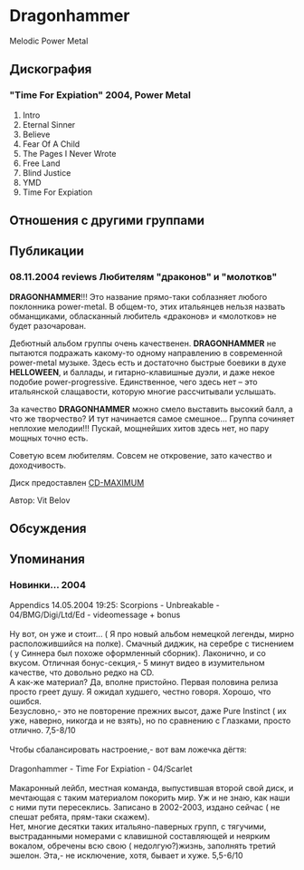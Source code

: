 # Dragonhammer

Melodic Power Metal

## Дискография

### "Time For Expiation" 2004, Power Metal

1. Intro
2. Eternal Sinner
3. Believe
4. Fear Of A Child
5. The Pages I Never Wrote
6. Free Land
7. Blind Justice
8. YMD
9. Time For Expiation


## Отношения с другими группами


## Публикации

### 08.11.2004 reviews Любителям &quot;драконов&quot; и &quot;молотков&quot;

<P><STRONG>DRAGONHAMMER</STRONG>!!! Это название прямо-таки соблазняет любого поклонника power-metal. В общем-то, этих итальянцев нельзя назвать обманщиками, обласканный любитель «драконов» и «молотков» не будет разочарован.</P>
<P>Дебютный альбом группы очень качественен. <STRONG>DRAGONHAMMER</STRONG> не пытаются подражать какому-то одному направлению в современной power-metal музыке. Здесь есть и достаточно быстрые боевики в духе <STRONG>HELLOWEEN</STRONG>, и баллады, и гитарно-клавишные дуэли, и даже некое подобие power-progressive. Единственное, чего здесь нет – это итальянской слащавости, которую многие рассчитывали услышать.</P>
<P>За качество <STRONG>DRAGONHAMMER</STRONG> можно смело выставить высокий балл, а что же творчество? И тут начинается самое смешное… Группа сочиняет неплохие мелодии!!! Пускай, мощнейших хитов здесь нет, но пару мощных точно есть.</P>
<P>Советую всем любителям. Совсем не откровение, зато качество и доходчивость.</P>
<P>Диск предоставлен <A href="http://www.cd-maximum.ru/">CD-MAXIMUM</A></P>
Автор: Vit Belov


## Обсуждения


## Упоминания

### Новинки... 2004

Appendics 14.05.2004 19:25:
Scorpions - Unbreakable - 04/BMG/Digi/Ltd/Ed - videomessage + bonus<BR><BR>Ну вот, он уже и стоит... ( Я про новый альбом немецкой легенды, мирно расположившийся на полке). Смачный диджик, на серебре с тиснением ( у Синнера был похоже оформленный сборник). Лаконично, и со вкусом. Отличная бонус-секция,- 5 минут видео в изумительном качестве, что довольно редко на CD.<BR>А как-же материал? Да, вполне пристойно. Первая половина релиза просто греет душу. Я ожидал худшего, честно говоря. Хорошо, что ошибся.<BR>Безусловно,- это не повторение прежних высот, даже Pure Instinct ( их уже, наверно, никогда и не взять), но по сравнению с Глазками, просто отлично.  7,5-8/10<BR><BR>Чтобы сбалансировать настроение,- вот вам ложечка дёгтя:<BR> <BR>Dragonhammer - Time For Expiation - 04/Scarlet<BR><BR>Макаронный лейбл, местная команда, выпустившая второй свой диск, и мечтающая с таким материалом покорить мир. Уж и не знаю, как наши с ними пути пересеклись. Записано в 2002-2003, издано сейчас ( не спешат ребята, прям-таки скажем). <BR>Нет, многие десятки таких итальяно-паверных групп, с тягучими, выстраданными номерами с клавишной составляющей и неярким вокалом, обречены всю свою ( недолгую?)жизнь, заполнять третий эшелон. Эта,- не исключение, хотя, бывает и хуже.  5,5-6/10

